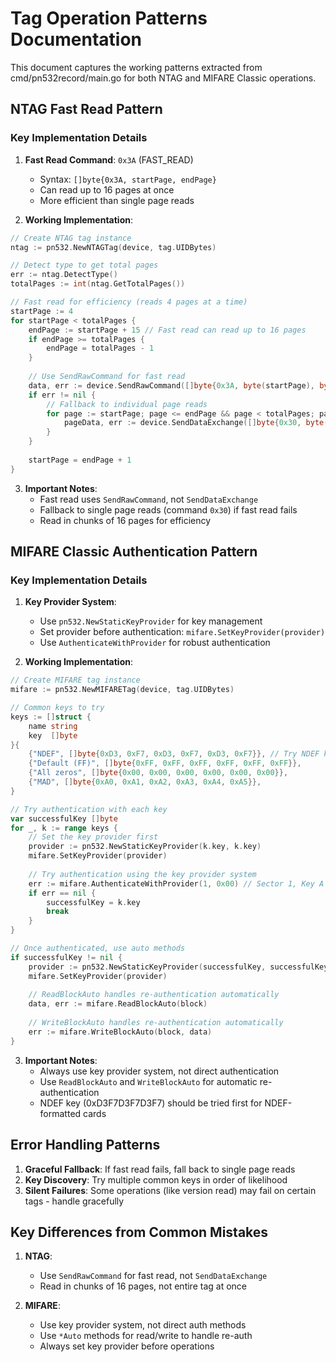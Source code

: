 # Tag Operation Patterns Documentation

This document captures the working patterns extracted from cmd/pn532record/main.go for both NTAG and MIFARE Classic operations.

## NTAG Fast Read Pattern

### Key Implementation Details

1. **Fast Read Command**: `0x3A` (FAST_READ)
   - Syntax: `[]byte{0x3A, startPage, endPage}`
   - Can read up to 16 pages at once
   - More efficient than single page reads

2. **Working Implementation**:
```go
// Create NTAG tag instance
ntag := pn532.NewNTAGTag(device, tag.UIDBytes)

// Detect type to get total pages
err := ntag.DetectType()
totalPages := int(ntag.GetTotalPages())

// Fast read for efficiency (reads 4 pages at a time)
startPage := 4
for startPage < totalPages {
    endPage := startPage + 15 // Fast read can read up to 16 pages
    if endPage >= totalPages {
        endPage = totalPages - 1
    }
    
    // Use SendRawCommand for fast read
    data, err := device.SendRawCommand([]byte{0x3A, byte(startPage), byte(endPage)})
    if err != nil {
        // Fallback to individual page reads
        for page := startPage; page <= endPage && page < totalPages; page++ {
            pageData, err := device.SendDataExchange([]byte{0x30, byte(page)})
        }
    }
    
    startPage = endPage + 1
}
```

3. **Important Notes**:
   - Fast read uses `SendRawCommand`, not `SendDataExchange`
   - Fallback to single page reads (command `0x30`) if fast read fails
   - Read in chunks of 16 pages for efficiency

## MIFARE Classic Authentication Pattern

### Key Implementation Details

1. **Key Provider System**:
   - Use `pn532.NewStaticKeyProvider` for key management
   - Set provider before authentication: `mifare.SetKeyProvider(provider)`
   - Use `AuthenticateWithProvider` for robust authentication

2. **Working Implementation**:
```go
// Create MIFARE tag instance
mifare := pn532.NewMIFARETag(device, tag.UIDBytes)

// Common keys to try
keys := []struct {
    name string
    key  []byte
}{
    {"NDEF", []byte{0xD3, 0xF7, 0xD3, 0xF7, 0xD3, 0xF7}}, // Try NDEF key first
    {"Default (FF)", []byte{0xFF, 0xFF, 0xFF, 0xFF, 0xFF, 0xFF}},
    {"All zeros", []byte{0x00, 0x00, 0x00, 0x00, 0x00, 0x00}},
    {"MAD", []byte{0xA0, 0xA1, 0xA2, 0xA3, 0xA4, 0xA5}},
}

// Try authentication with each key
var successfulKey []byte
for _, k := range keys {
    // Set the key provider first
    provider := pn532.NewStaticKeyProvider(k.key, k.key)
    mifare.SetKeyProvider(provider)
    
    // Try authentication using the key provider system
    err := mifare.AuthenticateWithProvider(1, 0x00) // Sector 1, Key A
    if err == nil {
        successfulKey = k.key
        break
    }
}

// Once authenticated, use auto methods
if successfulKey != nil {
    provider := pn532.NewStaticKeyProvider(successfulKey, successfulKey)
    mifare.SetKeyProvider(provider)
    
    // ReadBlockAuto handles re-authentication automatically
    data, err := mifare.ReadBlockAuto(block)
    
    // WriteBlockAuto handles re-authentication automatically
    err := mifare.WriteBlockAuto(block, data)
}
```

3. **Important Notes**:
   - Always use key provider system, not direct authentication
   - Use `ReadBlockAuto` and `WriteBlockAuto` for automatic re-authentication
   - NDEF key (0xD3F7D3F7D3F7) should be tried first for NDEF-formatted cards

## Error Handling Patterns

1. **Graceful Fallback**: If fast read fails, fall back to single page reads
2. **Key Discovery**: Try multiple common keys in order of likelihood
3. **Silent Failures**: Some operations (like version read) may fail on certain tags - handle gracefully

## Key Differences from Common Mistakes

1. **NTAG**: 
   - Use `SendRawCommand` for fast read, not `SendDataExchange`
   - Read in chunks of 16 pages, not entire tag at once
   
2. **MIFARE**:
   - Use key provider system, not direct auth methods
   - Use `*Auto` methods for read/write to handle re-auth
   - Always set key provider before operations